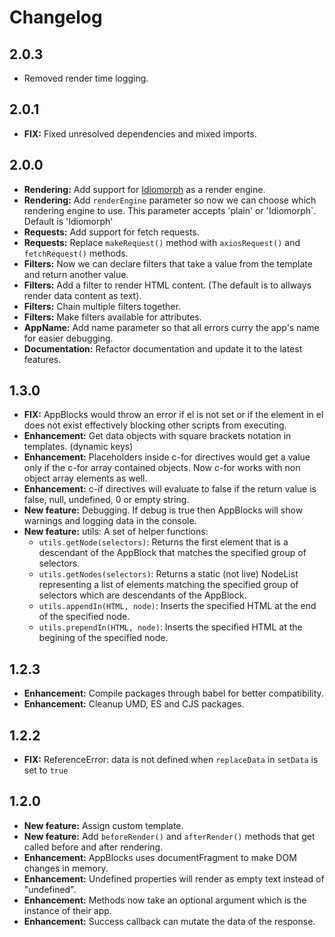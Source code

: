 # Changelog

## 2.0.3
- Removed render time logging.

## 2.0.1
- **FIX:** Fixed unresolved dependencies and mixed imports.

## 2.0.0
- **Rendering:** Add support for [Idiomorph](https://github.com/bigskysoftware/idiomorph) as a render engine.
- **Rendering:** Add `renderEngine` parameter so now we can choose which rendering engine to use. This parameter accepts 'plain' or 'Idiomorph`. Default is 'Idiomorph'
- **Requests:** Add support for fetch requests.
- **Requests:** Replace `makeRequest()` method with `axiosRequest()` and `fetchRequest()` methods.
- **Filters:** Now we can declare filters that take a value from the template and return another value.
- **Filters:** Add a filter to render HTML content. (The default is to allways render data content as text).
- **Filters:** Chain multiple filters together.
- **Filters:** Make filters available for attributes.
- **AppName:** Add name parameter so that all errors curry the app's name for easier debugging.
- **Documentation:** Refactor documentation and update it to the latest features.

## 1.3.0
- **FIX:** AppBlocks would throw an error if el is not set or if the element in el does not exist effectively blocking other scripts from executing.
- **Enhancement:** Get data objects with square brackets notation in templates. (dynamic keys)
- **Enhancement:** Placeholders inside c-for directives would get a value only if the c-for array contained objects. Now c-for works with non object array elements as well.
- **Enhancement:** c-if directives will evaluate to false if the return value is false, null, undefined, 0 or empty string.
- **New feature:** Debugging. If debug is true then AppBlocks will show warnings and logging data in the console.
- **New feature:** utils: A set of helper functions:
  - `utils.getNode(selectors)`: Returns the first element that is a descendant of the AppBlock that matches the specified group of selectors.
  - `utils.getNodes(selectors)`: Returns a static (not live) NodeList representing a list of elements matching the specified group of selectors which are descendants of the AppBlock.
  - `utils.appendIn(HTML, node)`: Inserts the specified HTML at the end of the specified node.
  - `utils.prependIn(HTML, node)`: Inserts the specified HTML at the begining of the specified node.

## 1.2.3
- **Enhancement:** Compile packages through babel for better compatibility.
- **Enhancement:** Cleanup UMD, ES and CJS packages.

## 1.2.2
- **FIX:** ReferenceError: data is not defined when `replaceData` in `setData` is set to `true`

## 1.2.0
- **New feature:** Assign custom template.
- **New feature:** Add `beforeRender()` and `afterRender()` methods that get called before and after rendering.
- **Enhancement:** AppBlocks uses documentFragment to make DOM changes in memory.
- **Enhancement:** Undefined properties will render as empty text instead of "undefined".
- **Enhancement:** Methods now take an optional argument which is the instance of their app.
- **Enhancement:** Success callback can mutate the data of the response.